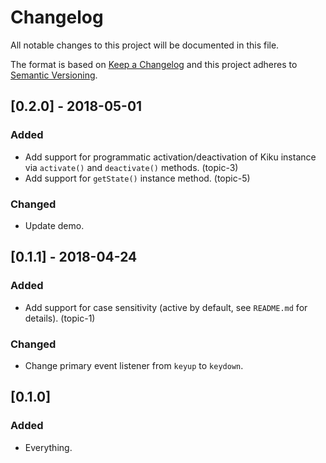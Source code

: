# Changelog
All notable changes to this project will be documented in this file.

The format is based on [Keep a Changelog](http://keepachangelog.com/) and this project adheres to [Semantic Versioning](http://semver.org/).

## [0.2.0] - 2018-05-01
### Added
- Add support for programmatic activation/deactivation of Kiku instance via `activate()` and `deactivate()` methods. (topic-3)
- Add support for `getState()` instance method. (topic-5)

### Changed
- Update demo.

## [0.1.1] - 2018-04-24
### Added
- Add support for case sensitivity (active by default, see `README.md` for details). (topic-1)

### Changed
- Change primary event listener from `keyup` to `keydown`.

## [0.1.0]
### Added
- Everything.
